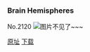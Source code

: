 ### Brain Hemispheres
No.2120
![图片不见了~~~](https://imgs.xkcd.com/comics/brain_hemispheres.png)

[原址](https://xkcd.com//2120) [下载](https://imgs.xkcd.com/comics/brain_hemispheres.png)

